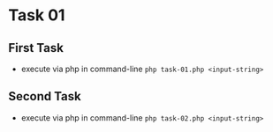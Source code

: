 # Task 01

## First Task

+ execute via php in command-line `php task-01.php <input-string>`

## Second Task

+ execute via php in command-line `php task-02.php <input-string>`